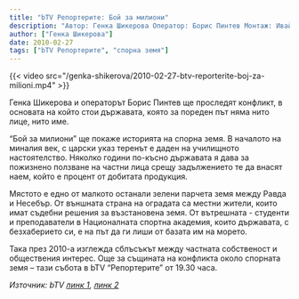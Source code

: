 ```yaml
---
title: "bTV Репортерите: Бой за милиони"
description: "Автор: Генка Шикерова Оператор: Борис Пинтев Монтаж: Ивайло Богатев"
author: ["Генка Шикерова"]
date: 2010-02-27
tags: ["bTV Репортерите", "спорна земя"]
---
```


{{< video src="/genka-shikerova/2010-02-27-btv-reporterite-boj-za-milioni.mp4" >}}

Генка Шикерова и операторът Борис Пинтев ще проследят конфликт, в основата на който стои държавата, която за пореден път няма нито лице, нито име.

“Бой за милиони” ще покаже историята на спорна земя. В началото на миналия век, с царски указ теренът е даден на училищното настоятелство. Няколко години по-късно държавата я дава за пожизнено ползване на частни лица срещу задължението те да внасят наем, който е процент от добитата продукция.

Мястото е едно от малкото останали зелени парчета земя между Равда и Несебър. От външната страна на оградата са местни жители, които имат съдебни решения за възстановена земя. От вътрешната - студенти и преподаватели в Националната спортна академия, които държавата, с безхаберието си, е на път да ги лиши от базата им на морето.

Така през 2010-а изглежда сблъсъкът между частната собственост и обществения интерес. Още за същината на конфликта около спорната земя – тази събота в bTV “Репортерите” от 19.30 часа.

*Източник: bTV [линк 1](https://www.btv.bg/shows/btv-reporterite/videos/btv-reporterite-boj-za-milioni.html), [линк 2](https://www.btv.bg/shows/btv-reporterite/temi/boj-za-milioni.html)*
